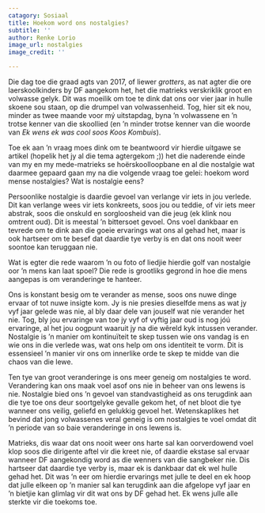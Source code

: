 ```yaml
---
catagory: Sosiaal
title: Hoekom word ons nostalgies?
subtitle: ''
author: Renke Lorio
image_url: nostalgies
image_credit: ''

---
```

Die dag toe die graad agts van 2017, of liewer _grotters_, as nat agter die ore laerskoolkinders by DF aangekom het, het die matrieks verskriklik groot en volwasse gelyk. Dit was moeilik om toe te dink dat ons oor vier jaar in hulle skoene sou staan, op die drumpel van volwassenheid. Tog, hier sit ek nou, minder as twee maande voor mý uitstapdag, byna ’n volwassene en ’n trotse kenner van die skoollied (en ’n minder trotse kenner van die woorde van _Ek wens ek was cool soos Koos Kombuis_).

Toe ek aan ’n vraag moes dink om te beantwoord vir hierdie uitgawe se artikel (hopelik het jy al die tema agtergekom ;)) het die naderende einde van my en my mede-matrieks se hoërskoolloopbane en al die nostalgie wat daarmee gepaard gaan my na die volgende vraag toe gelei: hoekom word mense nostalgies? Wat is nostalgie eens?

Persoonlike nostalgie is daardie gevoel van verlange vir iets in jou verlede. Dit kan verlange wees vir iets konkreets, soos jou ou teddie, of vir iets meer abstrak, soos die onskuld en sorgloosheid van die jeug (ek klink nou omtrent oud). Dit is meestal ’n bittersoet gevoel. Ons voel dankbaar en tevrede om te dink aan die goeie ervarings wat ons al gehad het, maar is ook hartseer om te besef dat daardie tye verby is en dat ons nooit weer soontoe kan teruggaan nie.

Wat is egter die rede waarom ’n ou foto of liedjie hierdie golf van nostalgie oor ’n mens kan laat spoel? Die rede is grootliks gegrond in hoe die mens aangepas is om veranderinge te hanteer.

Ons is konstant besig om te verander as mense, soos ons nuwe dinge ervaar of tot nuwe insigte kom. Jy is nie presies dieselfde mens as wat jy vyf jaar gelede was nie, al bly daar dele van jouself wat nie verander het nie. Tog, bly jou ervaringe van toe jy vyf of vyftig jaar oud is nog jóú ervaringe, al het jou oogpunt waaruit jy na die wêreld kyk intussen verander. Nostalgie is ’n manier om kontinuïteit te skep tussen wie ons vandag is en wie ons in die verlede was, wat ons help om ons identiteit te vorm. Dit is essensieel ’n manier vir ons om innerlike orde te skep te midde van die chaos van die lewe.

Ten tye van groot veranderinge is ons meer geneig om nostalgies te word. Verandering kan ons maak voel asof ons nie in beheer van ons lewens is nie. Nostalgie bied ons ’n gevoel van standvastigheid as ons terugdink aan die tye toe ons deur soortgelyke gevalle gekom het, of net bloot die tye wanneer ons veilig, geliefd en gelukkig gevoel het. Wetenskaplikes het bevind dat jong volwassenes veral geneig is om nostalgies te voel omdat dit ’n periode van so baie veranderinge in ons lewens is.

Matrieks, dis waar dat ons nooit weer ons harte sal kan oorverdowend voel klop soos die dirigente aftel vir die kreet nie, of daardie ekstase sal ervaar wanneer DF aangekondig word as die wenners van die sangbeker nie. Dis hartseer dat daardie tye verby is, maar ek is dankbaar dat ek wel hulle gehad het. Dit was ’n eer om hierdie ervarings met julle te deel en ek hoop dat julle elkeen op ’n manier sal kan terugdink aan die afgelope vyf jaar en ’n bietjie kan glimlag vir dit wat ons by DF gehad het. Ek wens julle alle sterkte vir die toekoms toe.